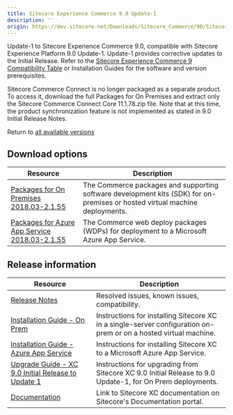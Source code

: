 ```yaml
---
title: Sitecore Experience Commerce 9.0 Update-1
description: ''
origin: https://dev.sitecore.net/Downloads/Sitecore_Commerce/90/Sitecore_Experience_Commerce_90_Update1.aspx
---
```


Update-1 to Sitecore Experience Commerce 9.0, compatible with Sitecore Experience Platform 9.0 Update-1. Update-1 provides corrective updates to the Initial Release. Refer to the [Sitecore Experience Commerce 9 Compatibility Table](https://kb.sitecore.net/articles/804595) or Installation Guides for the software and version prerequisites.

Sitecore Commerce Connect is no longer packaged as a separate product. To access it, download the full Packages for On Premises and extract only the Sitecore Commerce Connect Core 11.1.78.zip file. Note that at this time, the product synchronization feature is not implemented as stated in 9.0 Initial Release Notes.

Return to [all available versions](/Downloads/Sitecore_Commerce)  
  

## Download options

 | Resource | Description |
 | --- | --- |
 | [Packages for On Premises 2018.03-2.1.55](https://scdp.blob.core.windows.net/downloads/Sitecore%20Commerce/90/Sitecore%20Experience%20Commerce%2090%20Update1/Secure/Sitecore.Commerce.2018.03-2.1.55.zip) | The Commerce packages and supporting software development kits (SDK) for on-premises or hosted virtual machine deployments. |
 | [Packages for Azure App Service 2018.03-2.1.55](https://scdp.blob.core.windows.net/downloads/Sitecore%20Commerce/90/Sitecore%20Experience%20Commerce%2090%20Update1/Secure/Sitecore.Commerce.Azure.2018.03-2.1.55.zip) | The Commerce web deploy packages (WDPs) for deployment to a Microsoft Azure App Service. |

## Release information

 | Resource | Description |
 | --- | --- |
 | [Release Notes](/downloads/Sitecore_Commerce/90/Sitecore_Experience_Commerce_90_Update1/Release_Notes) | Resolved issues, known issues, compatibility. |
 | [Installation Guide - On Prem](https://scdp.blob.core.windows.net/downloads/Sitecore%20Commerce/90/Sitecore%20Experience%20Commerce%2090%20Update1/Sitecore-XC-9.0_Installation_Guide(On-Prem).pdf) | Instructions for installing Sitecore XC in a single-server configuration on-prem or on a hosted virtual machine. |
 | [Installation Guide - Azure App Service](https://scdp.blob.core.windows.net/downloads/Sitecore%20Commerce/90/Sitecore%20Experience%20Commerce%2090%20Update1/Secure/Sitecore-XC-9.0_Installation_Guide(Cloud).pdf) | Instructions for installing Sitecore XC to a Microsoft Azure App Service. |
 | [Upgrade Guide - XC 9.0 Initial Release to Update 1](https://scdp.blob.core.windows.net/downloads/Sitecore%20Commerce/90/Sitecore%20Experience%20Commerce%2090%20Update1/Secure/Sitecore-XC-9.0_Upgrade_Instructions(Initial-toU1).pdf) | Instructions for upgrading from Sitecore XC 9.0 Initial Release to 9.0 Update-1, for On Prem deployments. |
 | [Documentation](https://doc.sitecore.com) | Link to Sitecore XC documentation on Sitecore's Documentation portal. |